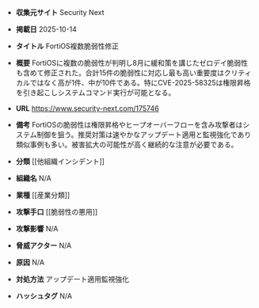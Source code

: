 - **収集元サイト**
Security Next

- **掲載日**
2025-10-14

- **タイトル**
FortiOS複数脆弱性修正

- **概要**
FortiOSに複数の脆弱性が判明し8月に緩和策を講じたゼロデイ脆弱性も含めて修正された。合計15件の脆弱性に対応し最も高い重要度はクリティカルではなく高が1件、中が10件である。特にCVE-2025-58325は権限昇格を引き起こしシステムコマンド実行が可能となる。

- **URL**
https://www.security-next.com/175746

- **備考**
FortiOSの脆弱性は権限昇格やヒープオーバーフローを含み攻撃者はシステム制御を狙う。推奨対策は速やかなアップデート適用と監視強化であり類似事例も多い。被害拡大の可能性が高く継続的な注意が必要である。

- **分類**
[[他組織インシデント]]

- **組織名**
N/A

- **業種**
[[産業分類]]

- **攻撃手口**
[[脆弱性の悪用]]

- **攻撃影響**
N/A

- **脅威アクター**
N/A

- **原因**
N/A

- **対処方法**
アップデート適用監視強化

- **ハッシュタグ**
N/A
